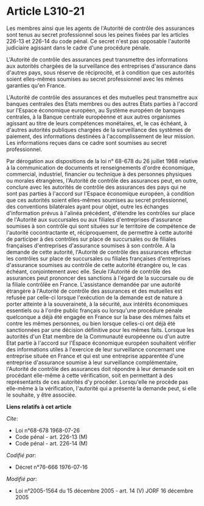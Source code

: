 # Article L310-21

Les membres ainsi que les agents de l'Autorité de contrôle des assurances sont tenus au secret professionnel sous les peines
fixées par les articles 226-13 et 226-14 du code pénal. Ce secret n'est pas opposable l'autorité judiciaire agissant dans le
cadre d'une procédure pénale.

L'Autorité de contrôle des assurances peut transmettre des informations aux autorités chargées de la surveillance des
entreprises d'assurance dans d'autres pays, sous réserve de réciprocité, et à condition que ces autorités soient elles-mêmes
soumises au secret professionnel avec les mêmes garanties qu'en France.

L'Autorité de contrôle des assurances et des mutuelles peut transmettre aux banques centrales des Etats membres ou des autres
Etats parties à l'accord sur l'Espace économique européen, au Système européen de banques centrales, à la Banque centrale
européenne et aux autres organismes agissant au titre de leurs compétences monétaires, et, le cas échéant, à d'autres
autorités publiques chargées de la surveillance des systèmes de paiement, des informations destinées à l'accomplissement de
leur mission. Les informations reçues dans ce cadre sont soumises au secret professionnel.

Par dérogation aux dispositions de la loi n° 68-678 du 26 juillet 1968 relative à la communication de documents et
renseignements d'ordre économique, commercial, industriel, financier ou technique à des personnes physiques ou morales
étrangères, l'Autorité de contrôle des assurances peut, en outre, conclure avec les autorités de contrôle des assurances des
pays qui ne sont pas parties à l'accord sur l'Espace économique européen, à condition que ces autorités soient elles-mêmes
soumises au secret professionnel, des conventions bilatérales ayant pour objet, outre les échanges d'information prévus à
l'alinéa précédent, d'étendre les contrôles sur place de l'Autorité aux succursales ou aux filiales d'entreprises d'assurance
soumises à son contrôle qui sont situées sur le territoire de compétence de l'autorité cocontractante et, réciproquement, de
permettre à cette autorité de participer à des contrôles sur place de succursales ou de filiales françaises d'entreprises
d'assurance soumises à son contrôle. A la demande de cette autorité, l'Autorité de contrôle des assurances effectue les
contrôles sur place de succursales ou filiales françaises d'entreprises d'assurance soumises au contrôle de cette autorité
étrangère ou, le cas échéant, conjointement avec elle. Seule l'Autorité de contrôle des assurances peut prononcer des
sanctions à l'égard de la succursale ou de la filiale contrôlée en France. L'assistance demandée par une autorité étrangère à
l'Autorité de contrôle des assurances et des mutuelles est refusée par celle-ci lorsque l'exécution de la demande est de
nature à porter atteinte à la souveraineté, à la sécurité, aux intérêts économiques essentiels ou à l'ordre public français
ou lorsqu'une procédure pénale quelconque a déjà été engagée en France sur la base des mêmes faits et contre les mêmes
personnes, ou bien lorsque celles-ci ont déjà été sanctionnées par une décision définitive pour les mêmes faits. Lorsque les
autorités d'un Etat membre de la Communauté européenne ou d'un autre Etat partie à l'accord sur l'Espace économique européen
souhaitent vérifier des informations utiles à l'exercice de leur surveillance concernant une entreprise située en France et
qui est une entreprise apparentée d'une entreprise d'assurance soumise à leur surveillance complémentaire, l'Autorité de
contrôle des assurances doit répondre à leur demande soit en procédant elle-même à cette vérification, soit en permettant à
des représentants de ces autorités d'y procéder. Lorsqu'elle ne procède pas elle-même à la vérification, l'autorité qui a
présenté la demande peut, si elle le souhaite, y être associée.

**Liens relatifs à cet article**

_Cite_:

  - Loi n°68-678 1968-07-26
  - Code pénal - art. 226-13 (M)
  - Code pénal - art. 226-14 (M)

_Codifié par_:

  - Décret n°76-666 1976-07-16

_Modifié par_:

  - Loi n°2005-1564 du 15 décembre 2005 - art. 14 (V) JORF 16 décembre 2005
